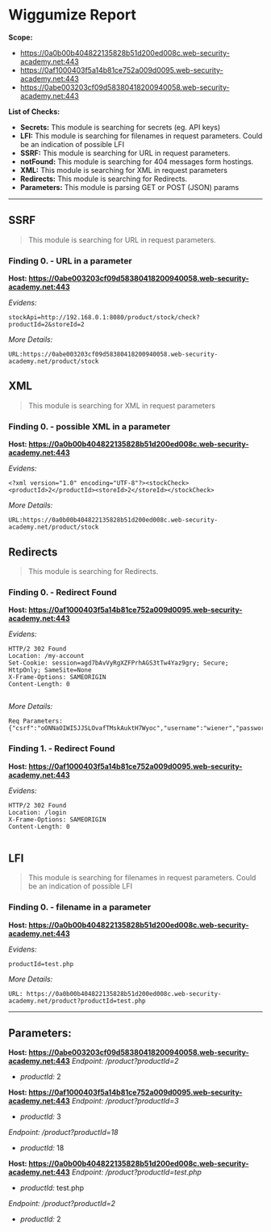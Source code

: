 # Wiggumize Report

__Scope:__
- https://0a0b00b404822135828b51d200ed008c.web-security-academy.net:443
- https://0af1000403f5a14b81ce752a009d0095.web-security-academy.net:443
- https://0abe003203cf09d58380418200940058.web-security-academy.net:443


__List of Checks:__
- __Secrets:__ This module is searching for secrets (eg. API keys)
- __LFI:__ This module is searching for filenames in request parameters. Could be an indication of possible LFI
- __SSRF:__ This module is searching for URL in request parameters.
- __notFound:__ This module is searching for 404 messages form hostings.
- __XML:__ This module is searching for XML in request parameters
- __Redirects:__ This module is searching for Redirects.
- __Parameters:__ This module is parsing GET or POST (JSON) params
--------------------

## SSRF
> This module is searching for URL in request parameters.
### Finding 0. - URL in a parameter
__Host: https://0abe003203cf09d58380418200940058.web-security-academy.net:443__ 

_Evidens:_

```
stockApi=http://192.168.0.1:8080/product/stock/check?productId=2&storeId=2
```
_More Details:_

```
URL:https://0abe003203cf09d58380418200940058.web-security-academy.net/product/stock
```
## XML
> This module is searching for XML in request parameters
### Finding 0. - possible XML in a parameter
__Host: https://0a0b00b404822135828b51d200ed008c.web-security-academy.net:443__ 

_Evidens:_

```
<?xml version="1.0" encoding="UTF-8"?><stockCheck><productId>2</productId><storeId>2</storeId></stockCheck>
```
_More Details:_

```
URL:https://0a0b00b404822135828b51d200ed008c.web-security-academy.net/product/stock
```
## Redirects
> This module is searching for Redirects.
### Finding 0. - Redirect Found
__Host: https://0af1000403f5a14b81ce752a009d0095.web-security-academy.net:443__ 

_Evidens:_

```
HTTP/2 302 Found
Location: /my-account
Set-Cookie: session=agd7bAvVyRgXZFPrhAGS3tTw4Yaz9gry; Secure; HttpOnly; SameSite=None
X-Frame-Options: SAMEORIGIN
Content-Length: 0


```
_More Details:_

```
Req Parameters:{"csrf":"oONNaOIWI5JJSLOvafTMskAuktH7Wyoc","username":"wiener","password":"peter"}
```
### Finding 1. - Redirect Found
__Host: https://0af1000403f5a14b81ce752a009d0095.web-security-academy.net:443__ 

_Evidens:_

```
HTTP/2 302 Found
Location: /login
X-Frame-Options: SAMEORIGIN
Content-Length: 0


```
## LFI
> This module is searching for filenames in request parameters. Could be an indication of possible LFI
### Finding 0. - filename in a parameter
__Host: https://0a0b00b404822135828b51d200ed008c.web-security-academy.net:443__ 

_Evidens:_

```
productId=test.php
```
_More Details:_

```
URL: https://0a0b00b404822135828b51d200ed008c.web-security-academy.net/product?productId=test.php
```


--------------------

## Parameters: 
__Host: https://0abe003203cf09d58380418200940058.web-security-academy.net:443__
_Endpoint: /product?productId=2_ 
- _productId:_ 2



__Host: https://0af1000403f5a14b81ce752a009d0095.web-security-academy.net:443__
_Endpoint: /product?productId=3_ 
- _productId:_ 3

_Endpoint: /product?productId=18_ 
- _productId:_ 18



__Host: https://0a0b00b404822135828b51d200ed008c.web-security-academy.net:443__
_Endpoint: /product?productId=test.php_ 
- _productId:_ test.php

_Endpoint: /product?productId=2_ 
- _productId:_ 2



